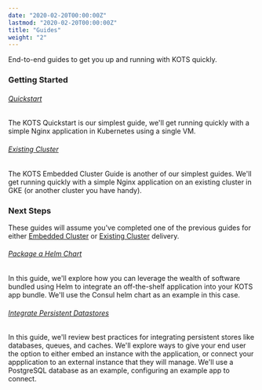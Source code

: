 ```yaml
---
date: "2020-02-20T00:00:00Z"
lastmod: "2020-02-20T00:00:00Z"
title: "Guides"
weight: "2"
---
```


End-to-end guides to get you up and running with KOTS quickly.

### Getting Started

###### [Quickstart](/vendor/guides/quickstart)

The KOTS Quickstart is our simplest guide, we'll get running quickly with a simple Nginx application in Kubernetes using a single VM. 

###### [Existing Cluster](/vendor/guides/existing-cluster)

The KOTS Embedded Cluster Guide is another of our simplest guides. We'll get running quickly with a simple Nginx application on an existing cluster in GKE (or another cluster you have handy). 


### Next Steps

These guides will assume you've completed one of the previous guides for either [Embedded Cluster](/vendor/guides/quickstart) or [Existing Cluster](/vendor/guides/existing-cluster) delivery.

###### [Package a Helm Chart](/vendor/guides/helm-chart)

In this guide, we'll explore how you can leverage the wealth of software bundled using Helm to integrate an off-the-shelf application into your KOTS app bundle. We'll use the Consul helm chart as an example in this case.


###### [Integrate Persistent Datastores](/vendor/guides/persistent-datastores)

In this guide, we'll review best practices for integrating persistent stores like databases, queues, and caches. We'll explore ways to give your end user the option to either embed an instance with the application, or connect your appplication to an external instance that they will manage. We'll use a PostgreSQL database as an example, configuring an example app to connect.

<!-- Coming Soon!

## Advanced

#### [Airgapped Existing Cluster](/vendor/guides/operator-airgap)

#### [Deploy an Operator to an airgapped cluster](/vendor/guides/operator-airgap)

#### [Deploy a Helm Chart to an airgapped cluster](/vendor/guides/helm-airgap)

#### [GitOps Workflow](/vendor/guides/gitops)

(Coming soon)

-->
